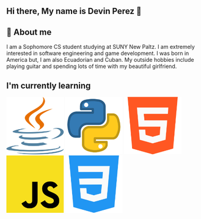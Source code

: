 ## Hi there, My name is Devin Perez 👋

## 🙋 About me
I am a Sophomore CS student studying at SUNY New Paltz. I am extremely interested in software engineering and game development. I was born in America but, I am also Ecuadorian and Cuban. My outside hobbies include playing guitar and spending lots of time with my beautiful girlfriend. 

## I'm currently learning

<img src="https://github.com/devinperez06/devinperez06/blob/main/images/java-icon-1511x2048-6ikx8301.png" width = "150" height = "150" /> <img src="https://github.com/devinperez06/devinperez06/blob/main/images/4518857_python_icon.png" width = "150" height = "150" />
<img src="https://github.com/devinperez06/devinperez06/blob/main/images/html-5.png" width = "150" height = "150" /> <img src="https://github.com/devinperez06/devinperez06/blob/main/images/javascript-js-icon-2048x2048-nyxvtvk0.png" width = "150" height = "150" /> <img src= "https://github.com/devinperez06/devinperez06/blob/main/images/css-3.png" width = "150" height = "150" /> 
